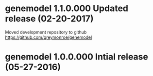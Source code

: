 genemodel 1.1.0.000 Updated release (02-20-2017)
================================================

Moved development repository to github
<https://github.com/greymonroe/genemodel>

genemodel 1.0.0.000 Intial release (05-27-2016)
===============================================
